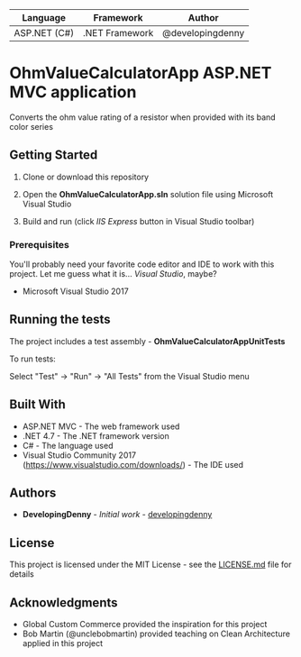 | Language | Framework | Author |
| -------- | --------|--------|
| ASP.NET (C#) | .NET Framework | @developingdenny| |

# OhmValueCalculatorApp ASP.NET MVC application

Converts the ohm value rating of a resistor when provided with its band color series

## Getting Started

1. Clone or download this repository

2. Open the __OhmValueCalculatorApp.sln__ solution file using Microsoft Visual Studio

3. Build and run (click _IIS Express_ button in Visual Studio toolbar)

### Prerequisites

You'll probably need your favorite code editor and IDE to work with this project. Let me guess what it is... _Visual Studio_, maybe?

* Microsoft Visual Studio 2017

## Running the tests

The project includes a test assembly - __OhmValueCalculatorAppUnitTests__

To run tests:

Select "Test" -> "Run" ->  "All Tests" from the Visual Studio menu

## Built With

* ASP.NET MVC - The web framework used
* .NET 4.7 - The .NET framework version
* C# - The language used
* Visual Studio Community 2017 (https://www.visualstudio.com/downloads/) - The IDE used

## Authors

* **DevelopingDenny** - *Initial work* - [developingdenny](https://github.com/developingdenny)

## License

This project is licensed under the MIT License - see the [LICENSE.md](LICENSE.md) file for details

## Acknowledgments

* Global Custom Commerce provided the inspiration for this project
* Bob Martin (@unclebobmartin) provided teaching on Clean Architecture applied in this project
